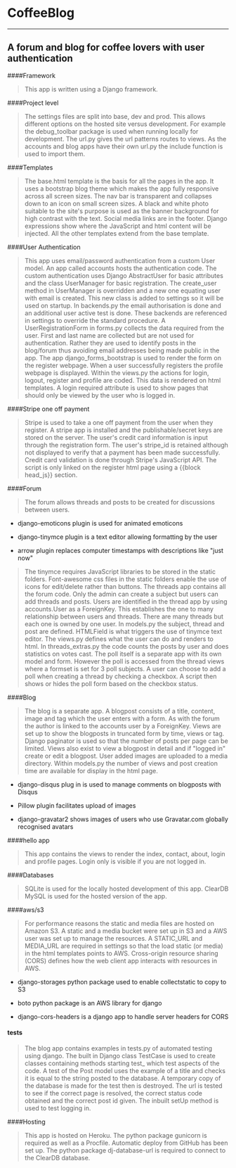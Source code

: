 # CoffeeBlog
****
## A forum and blog for coffee lovers with user authentication

####Framework
>This app is written using a Django framework.

####Project level
>The settings files are split into base, dev and prod. This allows different options on the hosted site versus development. For example the debug_toolbar package is used when running locally for development. The url.py gives the url patterns routes to views. As the accounts and blog apps have their own url.py the include function is used to import them. 

####Templates
>The base.html template is the basis for all the pages in the app. It uses a bootstrap blog theme which makes the app fully responsive across all screen sizes. The nav bar is transparent and collapses down to an icon on small screen sizes. A black and white photo suitable to the site's purpose is used as the banner background for high contrast with the text. Social media links are in the footer. Django expressions show where the JavaScript and html content will be injected. All the other templates extend from the base template. 

####User Authentication
>This app uses email/password authentication from a custom User model. An app called accounts hosts the authentication code. The custom authentication uses Django AbstractUser for basic attributes and the class UserManager for basic registration. The create_user method in UserManager is overridden and a new one equating user with email is created. This new class is added to settings so it will be used on startup. In backends.py the email authorisation is done and an additional user active test is done. These backends are referenced in settings to override the standard procedure. A UserRegistrationForm in forms.py collects the data required from the user. First and last name are collected but are not used for authentication. Rather they are used to identify posts in the blog/forum thus avoiding email addresses being made public in the app. The app django_forms_bootstrap is used to render the form on the register webpage. When a user successfully registers the profile webpage is displayed. Within the views.py the actions for login, logout, register and profile are coded. This data is rendered on html templates. A login required attribute is used to show pages that should only be viewed by the user who is logged in. 

####Stripe one off payment
>Stripe is used to take a one off payment from the user when they register. A stripe app is installed and the publishable/secret keys are stored on the server. The user's credit card information is input through the registration form. The user's stripe_id is retained although not displayed to verify that a payment has been made successfully. Credit card validation is done through Stripe's JavaScript API. The script is only linked on the register html page using a {{block head_js}} section. 

####Forum
>The forum allows threads and posts to be created for discussions between users. 
* django-emoticons plugin is used for animated emoticons
+ django-tinymce plugin is a text editor allowing formatting by the user
- arrow plugin replaces computer timestamps with descriptions like "just now"

>The tinymce requires JavaScript libraries to be stored in the static folders. Font-awesome css files in the static folders enable the use of icons for edit/delete rather than buttons. The threads app contains all the forum code. Only the admin can create a subject but users can add threads and posts. Users are identified in the thread app by using accounts.User as a ForeignKey. This establishes the one to many relationship between users and threads. There are many threads but each one is owned by one user. In models.py the subject, thread and post are defined. HTMLField is what triggers the use of tinymce text editor. The views.py defines what the user can do and renders to html. In threads_extras.py the code counts the posts by user and does statistics on votes cast. The poll itself is a separate app with its own model and form. However the poll is accessed from the thread views where a formset is set for 3 poll subjects. A user can choose to add a poll when creating a thread by checking a checkbox. A script then shows or hides the poll form based on the checkbox status. 

####Blog
>The blog is a separate app. A blogpost consists of a title, content, image and tag which the user enters with a form. As with the forum the author is linked to the accounts user by a ForeignKey. Views are set up to show the blogposts in truncated form by time, views or tag. Django paginator is used so that the number of posts per page can be limited. Views also exist to view a blogpost in detail and if "logged in" create or edit a blogpost. User added images are uploaded to a media directory. Within models.py the number of views and post creation time are available for display in the html page.  
* django-disqus plug in is used to manage comments on blogposts with Disqus
- Pillow plugin facilitates upload of images
+ django-gravatar2 shows images of users who use Gravatar.com globally recognised avatars

####hello app
>This app contains the views to render the index, contact, about, login and profile pages. Login only is visible if you are not logged in.

####Databases
>SQLite is used for the locally hosted development of this app. ClearDB MySQL is used for the hosted version of the app. 

####aws/s3
>For performance reasons the static and media files are hosted on Amazon S3. A static and a media bucket were set up in S3 and a AWS user was set up to manage the resources. A STATIC_URL and MEDIA_URL are required in settings so that the load static (or media) in the html templates points to AWS. Cross-origin resource sharing (CORS) defines how the web client app interacts with resources in AWS. 
* django-storages python package used to enable collectstatic to copy to S3
+ boto python package is an AWS library for django
- django-cors-headers is a django app to handle server headers for CORS

#### tests
>The blog app contains examples in tests.py of automated testing using django. 
 The built in Django class TestCase is used to create classes containing methods starting test_ which test aspects of the code. A test of the Post model uses the example of a title and checks it is equal to the string posted to the database. A temporary copy of the database is made for the test then is destroyed. The url is tested to see if the correct page is resolved, the correct status code obtained and the correct post id given. The inbuilt setUp method is used to test logging in. 

####Hosting
>This app is hosted on Heroku. The python package gunicorn is required as well as a Procfile. Automatic deploy from GitHub has been set up. The python package dj-database-url is required to connect to the ClearDB database. 